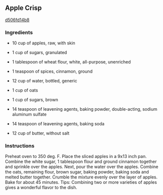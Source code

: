 ## Apple Crisp

[d506fd14b8](http://www.food.com/recipe/apple-crisp-404509)

### Ingredients

 - 10 cup of apples, raw, with skin

 - 1 cup of sugars, granulated

 - 1 tablespoon of wheat flour, white, all-purpose, unenriched

 - 1 teaspoon of spices, cinnamon, ground

 - 12 cup of water, bottled, generic

 - 1 cup of oats

 - 1 cup of sugars, brown

 - 14 teaspoon of leavening agents, baking powder, double-acting, sodium aluminum sulfate

 - 14 teaspoon of leavening agents, baking soda

 - 12 cup of butter, without salt

### Instructions

Preheat oven to 350 deg. F. Place the sliced apples in a 9x13 inch pan. Combine the white sugar, 1 tablespoon flour and ground cinnamon together and sprinkle over the apples. Next, pour the water over the apples. Combine the oats, remaining flour, brown sugar, baking powder, baking soda and melted butter together. Crumble the mixture evenly over the layer of apples. Bake for about 45 minutes. Tips: Combining two or more varieties of apples gives a wonderful flavor to the dish.